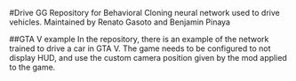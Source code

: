 #Drive GG
Repository for Behavioral Cloning neural network used to drive vehicles.
Maintained by Renato Gasoto and Benjamin Pinaya

##GTA V example
In the repository, there is an example of the network trained to drive a car in GTA V.
The game needs to be configured to not display HUD, and use the custom camera position given by the mod applied to the game.

